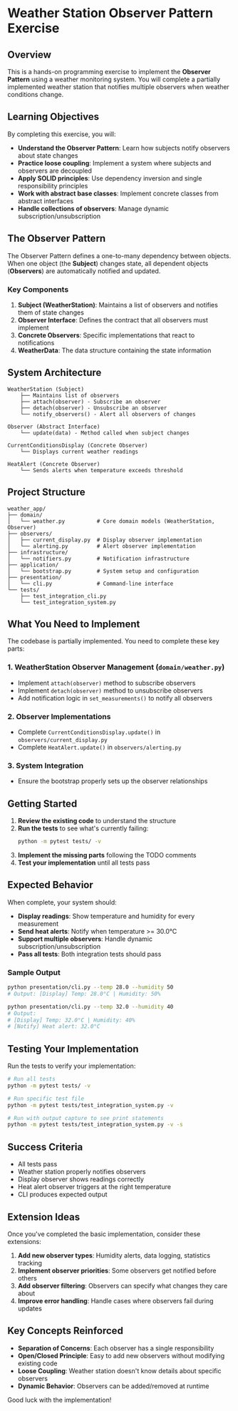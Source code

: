 # Weather Station Observer Pattern Exercise

## Overview

This is a hands-on programming exercise to implement the **Observer Pattern** using a weather monitoring system. You will complete a partially implemented weather station that notifies multiple observers when weather conditions change.

## Learning Objectives

By completing this exercise, you will:

- **Understand the Observer Pattern**: Learn how subjects notify observers about state changes
- **Practice loose coupling**: Implement a system where subjects and observers are decoupled
- **Apply SOLID principles**: Use dependency inversion and single responsibility principles
- **Work with abstract base classes**: Implement concrete classes from abstract interfaces
- **Handle collections of observers**: Manage dynamic subscription/unsubscription

## The Observer Pattern

The Observer Pattern defines a one-to-many dependency between objects. When one object (the **Subject**) changes state, all dependent objects (**Observers**) are automatically notified and updated.

### Key Components

1. **Subject (WeatherStation)**: Maintains a list of observers and notifies them of state changes
2. **Observer Interface**: Defines the contract that all observers must implement
3. **Concrete Observers**: Specific implementations that react to notifications
4. **WeatherData**: The data structure containing the state information

## System Architecture

```
WeatherStation (Subject)
    ├── Maintains list of observers
    ├── attach(observer) - Subscribe an observer
    ├── detach(observer) - Unsubscribe an observer
    └── notify_observers() - Alert all observers of changes

Observer (Abstract Interface)
    └── update(data) - Method called when subject changes

CurrentConditionsDisplay (Concrete Observer)
    └── Displays current weather readings

HeatAlert (Concrete Observer)
    └── Sends alerts when temperature exceeds threshold
```

## Project Structure

```
weather_app/
├── domain/
│   └── weather.py          # Core domain models (WeatherStation, Observer)
├── observers/
│   ├── current_display.py  # Display observer implementation
│   └── alerting.py         # Alert observer implementation
├── infrastructure/
│   └── notifiers.py        # Notification infrastructure
├── application/
│   └── bootstrap.py        # System setup and configuration
├── presentation/
│   └── cli.py              # Command-line interface
└── tests/
    ├── test_integration_cli.py
    └── test_integration_system.py
```

## What You Need to Implement

The codebase is partially implemented. You need to complete these key parts:

### 1. WeatherStation Observer Management (`domain/weather.py`)
- Implement `attach(observer)` method to subscribe observers
- Implement `detach(observer)` method to unsubscribe observers
- Add notification logic in `set_measurements()` to notify all observers

### 2. Observer Implementations
- Complete `CurrentConditionsDisplay.update()` in `observers/current_display.py`
- Complete `HeatAlert.update()` in `observers/alerting.py`

### 3. System Integration
- Ensure the bootstrap properly sets up the observer relationships

## Getting Started

1. **Review the existing code** to understand the structure
2. **Run the tests** to see what's currently failing:
   ```bash
   python -m pytest tests/ -v
   ```
3. **Implement the missing parts** following the TODO comments
4. **Test your implementation** until all tests pass

## Expected Behavior

When complete, your system should:

- **Display readings**: Show temperature and humidity for every measurement
- **Send heat alerts**: Notify when temperature >= 30.0°C
- **Support multiple observers**: Handle dynamic subscription/unsubscription
- **Pass all tests**: Both integration tests should pass

### Sample Output

```bash
python presentation/cli.py --temp 28.0 --humidity 50
# Output: [Display] Temp: 28.0°C | Humidity: 50%

python presentation/cli.py --temp 32.0 --humidity 40
# Output: 
# [Display] Temp: 32.0°C | Humidity: 40%
# [Notify] Heat alert: 32.0°C
```

## Testing Your Implementation

Run the tests to verify your implementation:

```bash
# Run all tests
python -m pytest tests/ -v

# Run specific test file
python -m pytest tests/test_integration_system.py -v

# Run with output capture to see print statements
python -m pytest tests/test_integration_system.py -v -s
```

## Success Criteria

- All tests pass  
- Weather station properly notifies observers  
- Display observer shows readings correctly  
- Heat alert observer triggers at the right temperature  
- CLI produces expected output  

## Extension Ideas

Once you've completed the basic implementation, consider these extensions:

1. **Add new observer types**: Humidity alerts, data logging, statistics tracking
2. **Implement observer priorities**: Some observers get notified before others
3. **Add observer filtering**: Observers can specify what changes they care about
4. **Improve error handling**: Handle cases where observers fail during updates

## Key Concepts Reinforced

- **Separation of Concerns**: Each observer has a single responsibility
- **Open/Closed Principle**: Easy to add new observers without modifying existing code
- **Loose Coupling**: Weather station doesn't know details about specific observers
- **Dynamic Behavior**: Observers can be added/removed at runtime

Good luck with the implementation!